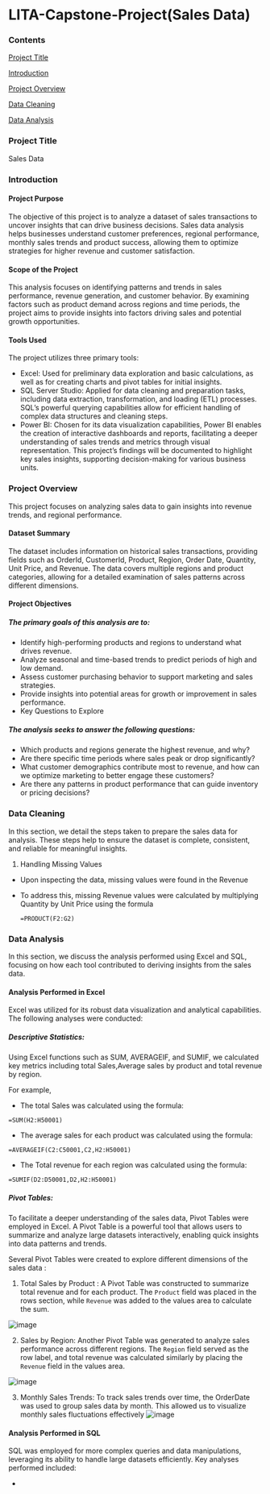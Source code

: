 # LITA-Capstone-Project(Sales Data)

### Contents
 [Project Title](#Project-Title) 
 
 [Introduction](#Introduction) 
 
 [Project Overview](#Project-Overview)
 
 [Data Cleaning](#Data-Cleaning) 

 [Data Analysis](#Data-Analysis)

### Project Title
Sales Data 

### Introduction
#### Project Purpose
The objective of this project is to analyze a dataset of sales transactions to uncover insights that can drive business decisions. Sales data analysis helps businesses understand customer preferences, regional performance, monthly sales trends and product success, allowing them to optimize strategies for higher revenue and customer satisfaction.

#### Scope of the Project
This analysis focuses on identifying patterns and trends in sales performance, revenue generation, and customer behavior. By examining factors such as product demand across regions and time periods, the project aims to provide insights into factors driving sales and potential growth opportunities.

#### Tools Used
The project utilizes three primary tools:

- Excel: Used for preliminary data exploration and basic calculations, as well as for creating charts and pivot tables for initial insights.
- SQL Server Studio: Applied for data cleaning and preparation tasks, including data extraction, transformation, and loading (ETL) processes. SQL’s powerful querying capabilities allow for efficient handling of complex data structures and cleaning steps.
- Power BI: Chosen for its data visualization capabilities, Power BI enables the creation of interactive dashboards and reports, facilitating a deeper understanding of sales trends and metrics through visual representation.
This project’s findings will be documented to highlight key sales insights, supporting decision-making for various business units.

### Project Overview
This project focuses on analyzing sales data to gain insights into revenue trends, and regional performance. 

 #### Dataset Summary
The dataset includes information on historical sales transactions, providing fields such as OrderId, CustomerId, Product, Region, Order Date, Quantity, Unit Price, and Revenue. The data covers multiple regions and product categories, allowing for a detailed examination of sales patterns across different dimensions.

#### Project Objectives
##### The primary goals of this analysis are to:

* Identify high-performing products and regions to understand what drives revenue.
* Analyze seasonal and time-based trends to predict periods of high and low demand.
* Assess customer purchasing behavior to support marketing and sales strategies.
* Provide insights into potential areas for growth or improvement in sales performance.
* Key Questions to Explore
  
##### The analysis seeks to answer the following questions:

- Which products and regions generate the highest revenue, and why?
- Are there specific time periods where sales peak or drop significantly?
- What customer demographics contribute most to revenue, and how can we optimize marketing to better engage these customers?
- Are there any patterns in product performance that can guide inventory or pricing decisions?

### Data Cleaning
In this section, we detail the steps taken to prepare the sales data for analysis. These steps help to ensure the dataset is complete, consistent, and reliable for meaningful insights.

1. Handling Missing Values 
- Upon inspecting the data, missing values were found in the Revenue 
- To address this, missing Revenue values were calculated by multiplying Quantity by Unit Price using the formula
  
  ` =PRODUCT(F2:G2) `

### Data Analysis
In this section, we discuss the analysis performed using Excel and SQL, focusing on how each tool contributed to deriving insights from the sales data.

#### Analysis Performed in Excel

Excel was utilized for its robust data visualization and analytical capabilities. The following analyses were conducted:

##### Descriptive Statistics: 
 Using Excel functions such as SUM, AVERAGEIF, and SUMIF, we calculated key metrics including total Sales,Average sales by product  and total revenue by region.

For example,
- The total Sales was calculated using the formula:

 ` =SUM(H2:H50001) `

- The average sales for each product was calculated using the formula:
 
` =AVERAGEIF(C2:C50001,C2,H2:H50001) `

- The Total revenue for each region was calculated using the formula:
 
` =SUMIF(D2:D50001,D2,H2:H50001) `

##### Pivot Tables: 
To facilitate a deeper understanding of the sales data, Pivot Tables were employed in Excel. A Pivot Table is a powerful tool that allows users to summarize and analyze large datasets interactively, enabling quick insights into data patterns and trends.

Several Pivot Tables were created to explore different dimensions of the sales data :
1. Total Sales by Product : A Pivot Table was constructed to summarize total revenue and for each product. The `Product` field was placed in the rows section, while `Revenue` was added to the values area to calculate the sum.

![image](https://github.com/user-attachments/assets/21111202-c216-4b9a-95b5-d47b931771f3)

2. Sales by Region: Another Pivot Table was generated to analyze sales performance across different regions. The `Region` field served as the row label, and total revenue was calculated similarly by placing the `Revenue` field in the values area.
   
![image](https://github.com/user-attachments/assets/1fad2c13-0b43-4b28-8b4a-d0667912f14c)

3. Monthly Sales Trends: To track sales trends over time, the OrderDate was used to group sales data by month. This allowed us to visualize monthly sales fluctuations effectively
![image](https://github.com/user-attachments/assets/240ef28a-d4a5-47d7-bf77-34f90661bd66)

#### Analysis Performed in SQL
SQL was employed for more complex queries and data manipulations, leveraging its ability to handle large datasets efficiently. Key analyses performed included:

- 





